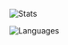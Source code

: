 ![Stats](https://github-readme-stats.vercel.app/api?username=ambethia&show_icons=true)

![Languages](https://github-readme-stats.vercel.app/api/top-langs/?username=ambethia&layout=compact&hide=python,objective-c,c)
